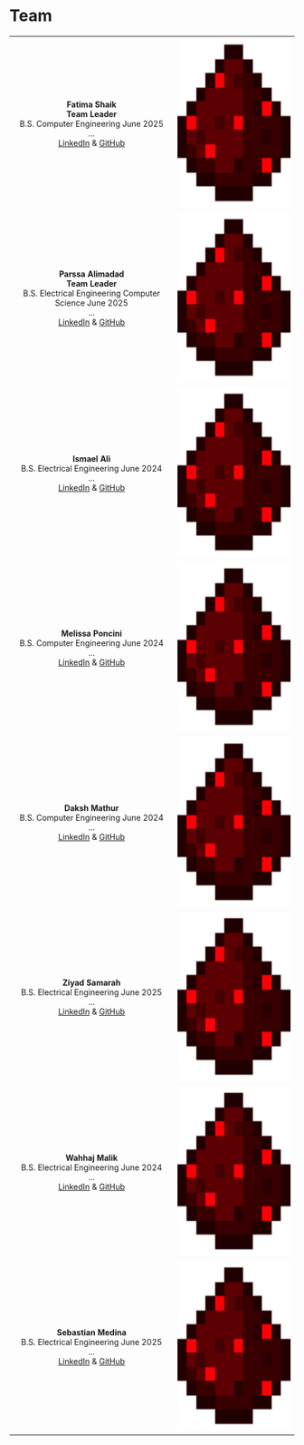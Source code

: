 # Team

| | |
|:---------------------------------------------------------:|:---------------------------------------------------:|
|**Fatima Shaik** <br/> **Team Leader** <br/> B.S. Computer Engineering June 2025 <br/> ... <br/> [LinkedIn](https://linkedIn.com) & [GitHub](https://github.com) |<img src="https://github.com/theparssa27/theparssa27.github.io/blob/main/pictures/redstone.png?raw=true" height="300">|
|**Parssa Alimadad** <br/> **Team Leader** <br/> B.S. Electrical Engineering Computer Science June 2025 <br/> ... <br/> [LinkedIn](https://linkedIn.com) & [GitHub](https://github.com) |<img src="https://github.com/theparssa27/theparssa27.github.io/blob/main/pictures/redstone.png?raw=true" height="300">|
|**Ismael Ali** <br/> B.S. Electrical Engineering June 2024 <br/> ... <br/> [LinkedIn](https://linkedIn.com) & [GitHub](https://github.com) |<img src="https://github.com/theparssa27/theparssa27.github.io/blob/main/pictures/redstone.png?raw=true" height="300">|
|**Melissa Poncini** <br/> B.S. Computer Engineering June 2024 <br/> ... <br/> [LinkedIn](https://linkedIn.com) & [GitHub](https://github.com) |<img src="https://github.com/theparssa27/theparssa27.github.io/blob/main/pictures/redstone.png?raw=true" height="300">|
|**Daksh Mathur** <br/> B.S. Computer Engineering June 2024 <br/> ... <br/> [LinkedIn](https://linkedIn.com) & [GitHub](https://github.com) | <img src="https://github.com/theparssa27/theparssa27.github.io/blob/main/pictures/redstone.png?raw=true" height="300"> |
|**Ziyad Samarah** <br/> B.S. Electrical Engineering June 2025 <br/> ... <br/> [LinkedIn](https://linkedIn.com) & [GitHub](https://github.com) | <img src="https://github.com/theparssa27/theparssa27.github.io/blob/main/pictures/redstone.png?raw=true" height="300"> |
|**Wahhaj Malik** <br/> B.S. Electrical Engineering June 2024 <br/> ... <br/> [LinkedIn](https://linkedIn.com) & [GitHub](https://github.com) | <img src="https://github.com/theparssa27/theparssa27.github.io/blob/main/pictures/redstone.png?raw=true" height="300">|
|**Sebastian Medina** <br/> B.S. Electrical Engineering June 2025 <br/> ... <br/> [LinkedIn](https://linkedIn.com) & [GitHub](https://github.com) |<img src="https://github.com/theparssa27/theparssa27.github.io/blob/main/pictures/redstone.png?raw=true" height="300">|

